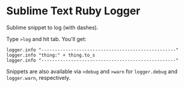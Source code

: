 Sublime Text Ruby Logger
============

Sublime snippet to log (with dashes).

Type `>log` and hit tab. You'll get:

```
logger.info "--------------------------------------------------"
logger.info "thing:" + thing.to_s
logger.info "--------------------------------------------------"
```

Snippets are also available via `>debug` and `>warn` for `logger.debug` and `logger.warn`, respectively.

